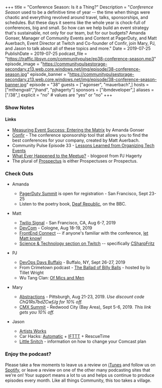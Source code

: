 +++
title = "Conference Season: Is it a Thing?"
Description = "_Conference Season_ used to be a definitive time of year -- the time when things were chaotic and everything revolved around travel, talks, sponsorships, and schedules. But these days it seems like the whole year is chock-full of conferences, big and small. So how can we help build an event strategy that's sustainable, not only for our team, but for our budgets? Amanda Gonser, Manager of Community Events and Content at PagerDuty, and Matt Auerbach, Event Director at Twitch and Co-founder of Confir, join Mary, PJ, and Jason to talk about all of these topics and more."
Date = 2019-07-25
PublishDate = 2019-07-25
podcast_file = "https://traffic.libsyn.com/communitypulse/ep38-conference-season.mp3"
episode_image = "https://communitypulsestorage-secondary.z13.web.core.windows.net/img/episode/38-conference-season.jpg"
episode_banner = "https://communitypulsestorage-secondary.z13.web.core.windows.net/img/episode/38-conference-season-banner.jpg"
episode = "38"
guests = ["agonser", "mauerbach",]
hosts = ["mthengvall","jhand", "pjhagerty"]
sponsors = ["ibmdeveloper",]
aliases = ["/38",]
explicit = "no" # values are "yes" or "no"
+++

### Show Notes
#### Links

* [Measuring Event Success; Entering the Matrix](https://dev.to/amandagonser/measuring-event-success-entering-the-matrix-43em) by Amanda Gonser
* [Confir](https://www.confir.com/) - The conference sponsorship tool that allows you to find the best conferences for your company, created by Matt Auerbach.
* Community Pulse Episode 33 - [Lessons Learned from Organizing Tech Events](https://communitypulse.io/33-event-organization/)
* [What Ever Happened to the Meetup?](https://medium.com/@aspleenic/what-ever-happened-to-the-meetup-12b047124f6a) - blogpost from PJ Hagerty
* The plural of [Prospectus](https://en.wiktionary.org/wiki/prospectus) is either Prospectuses or Prospectus.


### Check Outs

* Amanda
  * [PagerDuty Summit](https://summit.pagerduty.com/) is open for registration - San Francisco, Sept 23-25
  * Listen to the poetry book, [Deaf Republic](https://www.bbc.co.uk/sounds/play/m0006128), on the BBC.


* Matt
  * [Twilio Signal](https://signal.twilio.com/) - San Francisco, CA, Aug 6-7, 2019
  * [DevCom](https://www.devcom.global/) - Cologne, Aug 18-19, 2019
  * [FrontEnd Connect](https://frontend-con.io/) -- if anyone's familiar with the conference, [let Matt know](https://twitter.com/mauerbac)!
  * [Science & Technology section on Twitch](https://www.twitch.tv/directory/game/Science%20%26%20Technology) -- specifically [CSharpFritz](https://www.twitch.tv/csharpfritz/videos)


* PJ
  * [DevOps Days Buffalo](https://devopsdays.org/events/2019-buffalo/welcome/) - Buffalo, NY, Sept 26-27, 2019
  * From Crimetown podcast - [The Ballad of Billy Balls](https://www.theballadofbillyballs.com/) - hosted by Io Tillet Wright
  * Wu Tang Clan: [Of Mics and Men](https://www.sho.com/wu-tang-clan-of-mics-and-men)


* Mary
  * [Abstractions](https://abstractions.io) - Pittsburgh, Aug 21-23, 2019. _Use discount code ChQ1Rs7bdZCwfJg for 10% off._
  * [CMX Summit](https://events.cmxhub.com/events/details/cmx-san-francisco-presents-cmx-summit-2019//#/code-join-me-at-cmx-summit-19) - Redwood City (Bay Area), Sept 5-6, 2019. _This link gets you 10% off._


* Jason
  * [Artists Works](https://ArtistsWorks.com)
  * Car Hacks: [Automatic](https://automatic.com/) + [IFTTT](https://ifttt.com/) + RescueTime
  * [Little Snitch](https://www.obdev.at/products/littlesnitch/index.html) - information on how to change your Comcast plan


### Enjoy the podcast?
Please take a few moments to leave us a review on [iTunes](https://itunes.apple.com/us/podcast/community-pulse/id1218368182?mt=2) and follow us on [Spotify](https://open.spotify.com/show/3I7g5WfMSgpWu38zZMjet?si=565TMb81SaWwrJYbAIeOxQ), or leave a review on one of the other many podcasting sites that we're on! Your support means a lot to us and helps us continue to produce episodes every month. Like all things Community, this too takes a village.
